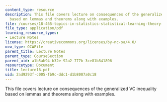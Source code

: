 ```yaml
---
content_type: resource
description: This file covers lecture on consequences of the generalized VC inequality
  based on lemmas and theorems along with examples.
file: /courses/18-465-topics-in-statistics-statistical-learning-theory-spring-2007/2ad9293fc005fb9cddc1d1b8007a0c18_lecture16.pdf
file_type: application/pdf
learning_resource_types:
- Lecture Notes
license: https://creativecommons.org/licenses/by-nc-sa/4.0/
ocw_type: OCWFile
parent_title: Lecture Notes
parent_type: CourseSection
parent_uid: a1b5ab94-b32e-92a2-777b-3ce81b841896
resourcetype: Document
title: lecture16.pdf
uid: 2ad9293f-c005-fb9c-ddc1-d1b8007a0c18
---
```

This file covers lecture on consequences of the generalized VC inequality based on lemmas and theorems along with examples.